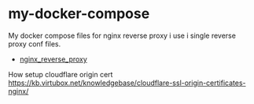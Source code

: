 # my-docker-compose

My docker compose files for nginx reverse  proxy i use i single reverse proxy conf files.

- [nginx_reverse_proxy](nginx/site-confs/default)



How setup cloudflare origin cert https://kb.virtubox.net/knowledgebase/cloudflare-ssl-origin-certificates-nginx/
